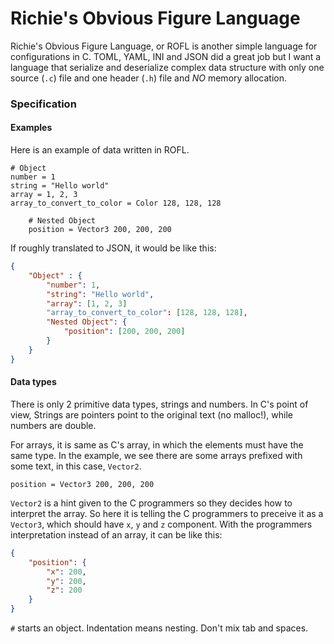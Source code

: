# Richie's Obvious Figure Language

Richie's Obvious Figure Language, or ROFL is another simple language for
configurations in C. TOML, YAML, INI and JSON did a great job but I want 
a language that serialize and deserialize complex data structure with 
only one source (`.c`) file and one header (`.h`) file and *NO* memory
allocation.

### Specification
#### Examples
Here is an example of data written in ROFL.

```
# Object
number = 1
string = "Hello world"
array = 1, 2, 3
array_to_convert_to_color = Color 128, 128, 128

    # Nested Object
    position = Vector3 200, 200, 200
```

If roughly translated to JSON, it would be like this:

```json
{
    "Object" : {
        "number": 1, 
        "string": "Hello world",
        "array": [1, 2, 3]
        "array_to_convert_to_color": [128, 128, 128],
        "Nested Object": {
            "position": [200, 200, 200]
        }
    }
}
```

#### Data types
There is only 2 primitive data types, strings and numbers. In C's point of view,
Strings are pointers point to the original text (no malloc!), while numbers are
double. 

For arrays, it is same as C's array, in which the elements must have the same
type. In the example, we see there are some arrays prefixed with some text, in
this case, `Vector2`.

```
position = Vector3 200, 200, 200
```

`Vector2` is a hint given to the C programmers so they decides how to interpret
the array. So here it is telling the C programmers to preceive it as a
`Vector3`, which should have `x`, `y` and `z` component. With the programmers
interpretation instead of an array, it can be like this:

```json
{
    "position": {
        "x": 200,
        "y": 200,
        "z": 200
    }
}
```

`#` starts an object. Indentation means nesting. Don't mix tab and spaces.
